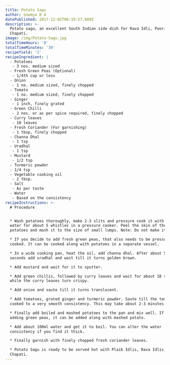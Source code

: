 ```yaml
---
title: Potato Sagu
author: Sowmya B A
datePublished: 2017-12-02T06:19:57.889Z
description: >-
  Potato sagu, an excellent South Indian side dish for Rava Idli, Poori,
  Chapati.
image: /img/Potato-Sagu.jpg
totalTimeHours: '0'
totalTimeMinutes: '30'
recipeYield: '2'
recipeIngredient: |
  - Potatoes
   - 3 nos. medium sized
  - Fresh Green Peas (Optional)
   - 1/4th cup or less
  - Onion
   - 1 no. medium sized, finely chopped
  - Tomato
   - 1 no. medium sized, finely chopped
  - Ginger
   - 1 inch, finely grated
  - Green Chilli
   - 2 nos. or as per spice required, finely chopped
  - Curry leaves
   - 10 leaves
  - Fresh Coriander (For garnishing)
   - 1 tbsp, finely chopped
  - Channa Dhal
   - 1 tsp
  - Uradhal
   - 1 tsp
  - Mustard
   - 1/2 tsp
  - Turmeric powder
  - 1/4 tsp
  - Vegetable cooking oil
   - 2 tbsp.
  - Salt 
   - As per taste
  - Water
   - Based on the consistency
recipeInstructions: >-
  # Procedure


  * Wash potatoes thoroughly, make 2-3 slits and pressure cook it with 250ml
  water for about 5 whistles in a pressure cooker. Peel the skin of the cooked
  potatoes and mash it to the size of small lumps. Note: Do not make it powdery.

  * If you decide to add fresh green peas, that also needs to be pressure
  cooked. It can be cooked along with potatoes in a separate vessel. 

  * In a wide cooking pan, heat the oil, add channa dhal. After about 5-6
  seconds add uradhal and wait till it turns golden brown.

  * Add mustard and wait for it to sputter.

  * Add green chillis, followed by curry leaves and wait for about 10 seconds
  while the curry leaves turn crispy.

  * Add onion and saute till it turns translucent.

  * Add tomatoes, grated ginger and turmeric powder. Saute till the tomatoes are
  cooked to a very smooth consistency. This may take about 2-3 minutes.

  * Finally add boiled and mashed potatoes to the pan and mix well. If you are
  adding green peas, it can be added along with mashed potato.

  * Add about 100ml water and get it to boil. You can alter the water
  consistency if you find it thick.

  * Finally garnish with finely chopped fresh coriander leaves.

  * Potato Sagu is ready to be served hot with Plaib Idlis, Rava Idlis, Poori,
  Chapati.
---
```





